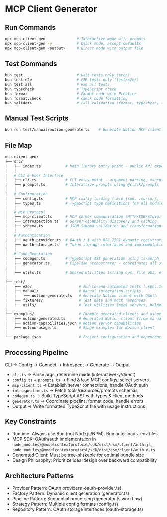 # MCP Client Generator

## Run Commands

```bash
npx mcp-client-gen              # Interactive mode with prompts
npx mcp-client-gen -y           # Quick mode, accept defaults
npx mcp-client-gen <output>     # Direct mode with output file
```

## Test Commands

```bash
bun test                        # Unit tests only (src/)
bun test:e2e                    # E2E tests only (test/e2e/)
bun test:all                    # Run all tests
bun typecheck                   # TypeScript check
bun format                      # Format code with Prettier
bun format:check                # Check code formatting
bun validate                    # Full validation (format, typecheck, tests)
```

## Manual Test Scripts

```bash
bun run test/manual/notion-generate.ts    # Generate Notion MCP client with OAuth
```

## File Map

```bash
mcp-client-gen/
├── src/
│   ├── index.ts           # Main library entry point - public API exports
│   │
│   # CLI & User Interface
│   ├── cli.ts             # CLI entry point - argument parsing, execution modes
│   ├── prompts.ts         # Interactive prompts using @clack/prompts
│   │
│   # Configuration
│   ├── config.ts          # MCP config loading (.mcp.json, .cursor/, .vscode/)
│   ├── types.ts           # TypeScript type definitions for all modules
│   │
│   # MCP Protocol
│   ├── mcp-client.ts      # MCP server communication (HTTP/SSE/stdio)
│   ├── introspection.ts   # Server capability discovery and caching
│   ├── schema.ts          # JSON Schema validation and transformation
│   │
│   # Authentication
│   ├── oauth-provider.ts  # OAuth 2.1 with RFC 7591 dynamic registration
│   ├── oauth-storage.ts   # Token storage interfaces and implementations
│   │
│   # Code Generation
│   ├── codegen.ts         # TypeScript AST generation using ts-morph
│   ├── generator.ts       # Pipeline orchestrator - coordinates all steps
│   │
│   └── utils.ts           # Shared utilities (string ops, file ops, etc.)
│
├── test/
│   ├── e2e/                     # End-to-end automated tests (.spec.ts)
│   ├── manual/                  # Manual integration scripts
│   │   └── notion-generate.ts   # Generate Notion client with OAuth
│   ├── fixtures/                # Test data and mock responses
│   └── utils/                   # Test utilities (mock servers, helpers)
│
├── examples/                    # Example generated clients and usage
│   ├── notion-generated.ts      # Generated Notion client (from manual test)
│   ├── notion-capabilities.json # Notion server capabilities
│   └── notion-usage.ts          # Usage examples for Notion client
│
└── package.json                 # Project configuration and dependencies
```

## Processing Pipeline

CLI → Config → Connect → Introspect → Generate → Output

- `cli.ts` → Parse args, determine mode (interactive/-y/direct)
- `config.ts` + `prompts.ts` → Find & load MCP configs, select servers
- `mcp-client.ts` → Establish server connections, handle OAuth auth
- `introspection.ts` → Fetch tools/resources/prompts schemas
- `codegen.ts` → Build TypeScript AST with types & client methods
- `generator.ts` → Coordinate pipeline, format code, handle errors
- Output → Write formatted TypeScript file with usage instructions

## Key Constraints

- Runtime: Always use Bun (not Node.js/NPM). Bun auto-loads .env files
- MCP SDK: OAuth/auth implementation in `node_modules/@modelcontextprotocol/sdk/dist/esm/client/auth.js`, `node_modules/@modelcontextprotocol/sdk/dist/esm/client/auth.d.ts`
- Generated Client: Must be tree-shakable for optimal bundle size
- Design Philosophy: Prioritize ideal design over backward compatibility

## Architecture Patterns

- Provider Pattern: OAuth providers (oauth-provider.ts)
- Factory Pattern: Dynamic client generation (generator.ts)
- Pipeline Pattern: Sequential processing (generator.ts workflow)
- Strategy Pattern: Multiple config formats (config.ts)
- Repository Pattern: OAuth storage interfaces (oauth-storage.ts)
